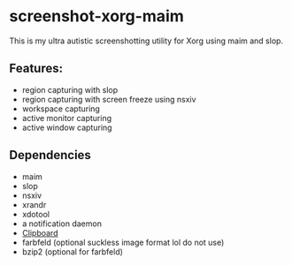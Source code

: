 # screenshot-xorg-maim

This is my ultra autistic screenshotting utility for Xorg using maim and slop.

## Features:

- region capturing with slop
- region capturing with screen freeze using nsxiv
- workspace capturing
- active monitor capturing
- active window capturing

## Dependencies

- maim
- slop
- nsxiv
- xrandr
- xdotool
- a notification daemon
- [Clipboard](https://github.com/Slackadays/Clipboard)
- farbfeld (optional suckless image format lol do not use)
- bzip2 (optional for farbfeld)


